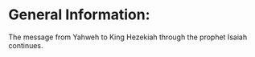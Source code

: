 # General Information:

The message from Yahweh to King Hezekiah through the prophet Isaiah continues.